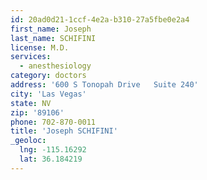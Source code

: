 ```yaml
---
id: 20ad0d21-1ccf-4e2a-b310-27a5fbe0e2a4
first_name: Joseph
last_name: SCHIFINI
license: M.D.
services:
  - anesthesiology
category: doctors
address: '600 S Tonopah Drive   Suite 240'
city: 'Las Vegas'
state: NV
zip: '89106'
phone: 702-870-0011
title: 'Joseph SCHIFINI'
_geoloc:
  lng: -115.16292
  lat: 36.184219
---
```

